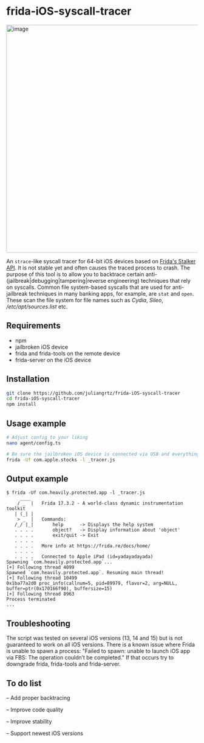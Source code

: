 # frida-iOS-syscall-tracer

<img width="2511" height="598" alt="image" src="https://github.com/user-attachments/assets/734d0abb-6125-48da-86b2-9bf308d33640" />

An `strace`-like syscall tracer for 64-bit iOS devices based on [Frida's Stalker API](https://frida.re/docs/stalker/). It is not stable yet and often causes the traced process to crash.
The purpose of this tool is to allow you to backtrace certain anti-(jailbreak|debugging|tampering|reverse engineering) techniques that rely on syscalls.
Common file system-based syscalls that are used for anti-jailbreak techniques in many banking apps, for example, are `stat` and `open`. These scan the file system for file names such as _Cydia_, _Sileo_, _/etc/apt/sources.list_ etc.

## Requirements

- npm
- jailbroken iOS device
- frida and frida-tools on the remote device
- frida-server on the iOS device

## Installation

```bash
git clone https://github.com/juliangrtz/frida-iOS-syscall-tracer
cd frida-iOS-syscall-tracer
npm install
```

## Usage example

```bash
# Adjust config to your liking
nano agent/config.ts

# Be sure the jailbroken iOS device is connected via USB and everything is set up correctly.
frida -Uf com.apple.stocks -l _tracer.js 
```

## Output example

```text
$ frida -Uf com.heavily.protected.app -l _tracer.js
     ____
    / _  |   Frida 17.3.2 - A world-class dynamic instrumentation toolkit
   | (_| |
    > _  |   Commands:
   /_/ |_|       help      -> Displays the help system
   . . . .       object?   -> Display information about 'object'
   . . . .       exit/quit -> Exit
   . . . .
   . . . .   More info at https://frida.re/docs/home/
   . . . .
   . . . .   Connected to Apple iPad (id=yadayadayada)
Spawning `com.heavily.protected.app`...
[+] Following thread 4099
Spawned `com.heavily.protected.app`. Resuming main thread!
[+] Following thread 10499
0x1ba77a2d0 proc_info(callnum=5, pid=89979, flavor=2, arg=NULL, buffer=ptr(0x170166f90), buffersize=15)
[+] Following thread 8963
Process terminated
...
```

## Troubleshooting

The script was tested on several iOS versions (13, 14 and 15) but is not guaranteed to work on all iOS versions.
There is a known issue where Frida is unable to spawn a process: "Failed to spawn: unable to launch iOS app via FBS: The operation couldn’t be completed."
If that occurs try to downgrade frida, frida-tools and frida-server.

## To do list

– Add proper backtracing

– Improve code quality

– Improve stability

– Support newest iOS versions
